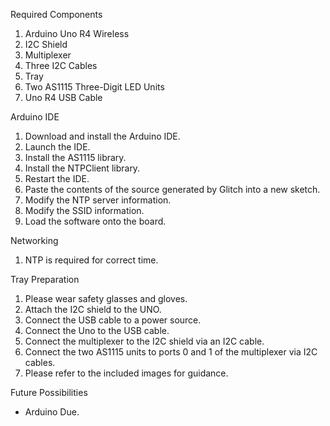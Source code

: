 Required Components
<ol>
<li>Arduino Uno R4 Wireless</li>
<li>I2C Shield</li>
<li>Multiplexer</li>
<li>Three I2C Cables</li>
<li>Tray</li>
<li>Two AS1115 Three-Digit LED Units</li>
<li>Uno R4 USB Cable</li>
</ol>

Arduino IDE
<ol>
<li>Download and install the Arduino IDE.</li>
<li>Launch the IDE.</li>
<li>Install the AS1115 library.</li>
<li>Install the NTPClient library.</li>
<li>Restart the IDE.</li>
<li>Paste the contents of the source generated by Glitch into a
  new sketch.</li>
<li>Modify the NTP server information.</li>
<li>Modify the SSID information.</li>
<li>Load the software onto the board.</li>
</ol>

Networking
<ol>
<li>NTP is required for correct time.</li>
</ol>

Tray Preparation
<ol>
<li>Please wear safety glasses and gloves.</li>
<li>Attach the I2C shield to the UNO.</li>
<li>Connect the USB cable to a power source.</li>
<li>Connect the Uno to the USB cable.</li>
<li>Connect the multiplexer to the I2C shield via an I2C cable.</li>
<li>Connect the two AS1115 units to ports 0 and 1 of the multiplexer
  via I2C cables.</li>
<li>Please refer to the included images for guidance.</li>
</ol>

Future Possibilities
<ul>
<li>Arduino Due.</li>
</ul>
